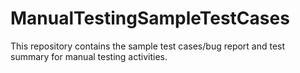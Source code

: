 # ManualTestingSampleTestCases
This repository contains the sample test cases/bug report and test summary for manual testing activities.

